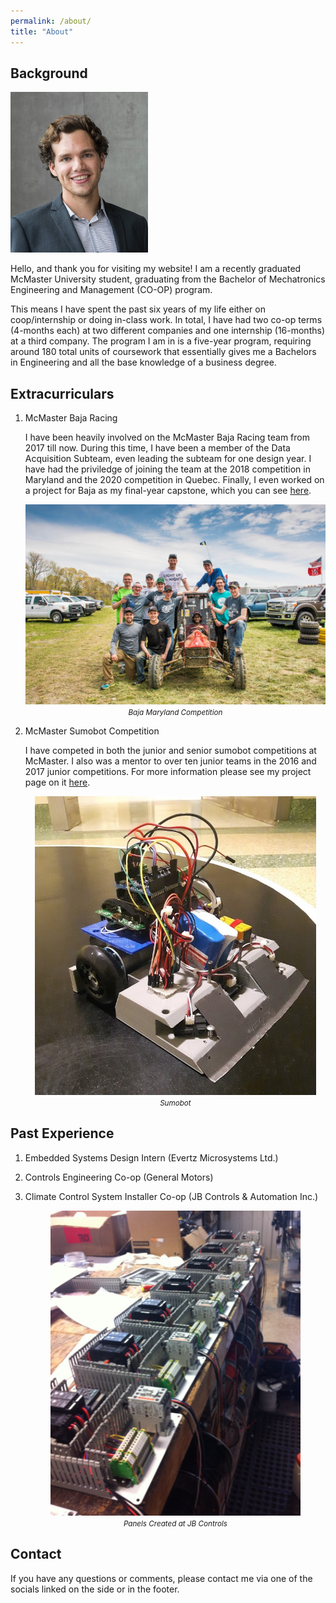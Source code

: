 ```yaml
---
permalink: /about/
title: "About"
---
```

<link rel="stylesheet" type="text/css" href="/style.css">

## Background
<div class="imageLeft-container">
  <div class="imageLeft"><img src="/assets/images/headshot.jpg" alt="headshot" width="220"/></div>
  <div class="imageLeft-content"><p>Hello, and thank you for visiting my website! I am a recently graduated McMaster University student, graduating from the Bachelor of Mechatronics Engineering and Management (CO-OP) program.</p>
  <p>This means I have spent the past six years of my life either on coop/internship or doing in-class work. In total, I have had two co-op terms (4-months each) at two different companies and one internship (16-months) at a third company. The program I am in is a five-year program, requiring around 180 total units of coursework that essentially gives me a Bachelors in Engineering and all the base knowledge of a business degree.</p></div>
</div>

## Extracurriculars
1. McMaster Baja Racing 

	I have been heavily involved on the McMaster Baja Racing team from 2017 till now. During this time, I have been a member of the Data Acquisition Subteam, even leading the subteam for one design year. I have had the priviledge of joining the team at the 2018 competition in Maryland and the 2020 competition in Quebec. Finally, I even worked on a project for Baja as my final-year capstone, which you can see [here](noahzwiep.github.io/projects/capstone).
	<p style="text-align: center;" align="center">
	  <img src="/assets/images/projects/baja/maryland.jpg" class="centerImage" alt="Maryland Competition" width="600"/><br>
	  <i><small>Baja Maryland Competition</small></i>
	</p>

2. McMaster Sumobot Competition

	I have competed in both the junior and senior sumobot competitions at McMaster. I also was a mentor to over ten junior teams in the 2016 and 2017 junior competitions. For more information please see my project page on it [here](noahzwiep.github.io/projects/sumobots).
	<p style="text-align: center;" align="center">
	  <img src="/assets/images/projects/sumobots/senior_competition.jpg" class="centerImage" alt="Sumobot Senior Competition" width="450"/><br>
	  <i><small>Sumobot</small></i>
	</p>

## Past Experience
1. Embedded Systems Design Intern (Evertz Microsystems Ltd.) 
2. Controls Engineering Co-op (General Motors)
3. Climate Control System Installer Co-op (JB Controls & Automation Inc.)

	<p style="text-align: center;" align="center">
	  <img src="/assets/images/projects/jbcontrols/pump_control_panel.jpg" class="centerImage" alt="Pump Control Panel" width="400"/><br>
	  <i><small>Panels Created at JB Controls</small></i>
	</p>

## Contact
If you have any questions or comments, please contact me via one of the socials linked on the side or in the footer. 